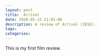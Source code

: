 ```yaml
---
layout: post
title:  Arrival
date: 2020-05-15 21:01:00
description: A review of Arrival (2016). 
tags: 
categories: 
---
```

This is my first film review. 
